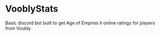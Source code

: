 # VooblyStats
Basic discord bot built to get Age of Empires II online ratings for players from Voobly
